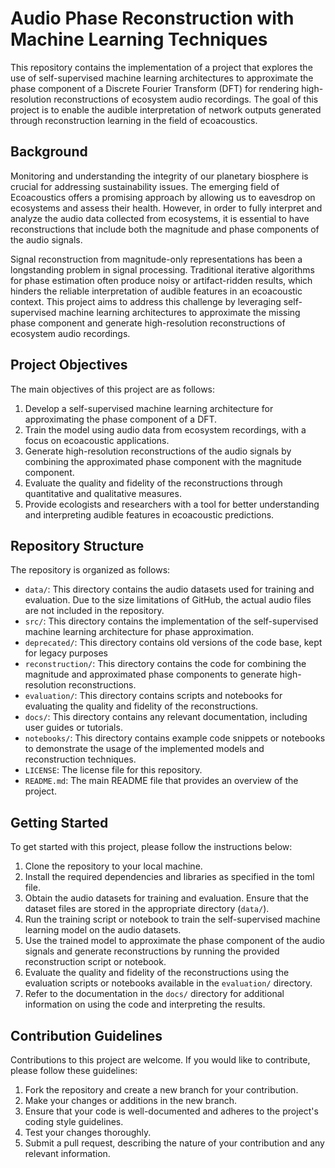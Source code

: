 # Audio Phase Reconstruction with Machine Learning Techniques

This repository contains the implementation of a project that explores the use of self-supervised machine learning architectures to approximate the phase component of a Discrete Fourier Transform (DFT) for rendering high-resolution reconstructions of ecosystem audio recordings. The goal of this project is to enable the audible interpretation of network outputs generated through reconstruction learning in the field of ecoacoustics.

## Background

Monitoring and understanding the integrity of our planetary biosphere is crucial for addressing sustainability issues. The emerging field of Ecoacoustics offers a promising approach by allowing us to eavesdrop on ecosystems and assess their health. However, in order to fully interpret and analyze the audio data collected from ecosystems, it is essential to have reconstructions that include both the magnitude and phase components of the audio signals.

Signal reconstruction from magnitude-only representations has been a longstanding problem in signal processing. Traditional iterative algorithms for phase estimation often produce noisy or artifact-ridden results, which hinders the reliable interpretation of audible features in an ecoacoustic context. This project aims to address this challenge by leveraging self-supervised machine learning architectures to approximate the missing phase component and generate high-resolution reconstructions of ecosystem audio recordings.

## Project Objectives

The main objectives of this project are as follows:

1. Develop a self-supervised machine learning architecture for approximating the phase component of a DFT.
2. Train the model using audio data from ecosystem recordings, with a focus on ecoacoustic applications.
3. Generate high-resolution reconstructions of the audio signals by combining the approximated phase component with the magnitude component.
4. Evaluate the quality and fidelity of the reconstructions through quantitative and qualitative measures.
5. Provide ecologists and researchers with a tool for better understanding and interpreting audible features in ecoacoustic predictions.

## Repository Structure

The repository is organized as follows:

- `data/`: This directory contains the audio datasets used for training and evaluation. Due to the size limitations of GitHub, the actual audio files are not included in the repository.
- `src/`: This directory contains the implementation of the self-supervised machine learning architecture for phase approximation.
- `deprecated/`: This directory contains old versions of the code base, kept for legacy purposes
- `reconstruction/`: This directory contains the code for combining the magnitude and approximated phase components to generate high-resolution reconstructions.
- `evaluation/`: This directory contains scripts and notebooks for evaluating the quality and fidelity of the reconstructions.
- `docs/`: This directory contains any relevant documentation, including user guides or tutorials.
- `notebooks/`: This directory contains example code snippets or notebooks to demonstrate the usage of the implemented models and reconstruction techniques.
- `LICENSE`: The license file for this repository.
- `README.md`: The main README file that provides an overview of the project.

## Getting Started

To get started with this project, please follow the instructions below:

1. Clone the repository to your local machine.
2. Install the required dependencies and libraries as specified in the toml file.
3. Obtain the audio datasets for training and evaluation. Ensure that the dataset files are stored in the appropriate directory (`data/`).
4. Run the training script or notebook to train the self-supervised machine learning model on the audio datasets.
5. Use the trained model to approximate the phase component of the audio signals and generate reconstructions by running the provided reconstruction script or notebook.
6. Evaluate the quality and fidelity of the reconstructions using the evaluation scripts or notebooks available in the `evaluation/` directory.
7. Refer to the documentation in the `docs/` directory for additional information on using the code and interpreting the results.

## Contribution Guidelines

Contributions to this project are welcome. If you would like to contribute, please follow these guidelines:

1. Fork the repository and create a new branch for your contribution.
2. Make your changes or additions in the new branch.
3. Ensure that your code is well-documented and adheres to the project's coding style guidelines.
4. Test your changes thoroughly.
5. Submit a pull request, describing the nature of your contribution and any relevant information.



